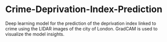 # Crime-Deprivation-Index-Prediction
Deep learning model for the prediction of the deprivation index linked to crime using the LIDAR images of the city of London.  GradCAM is used to visualize the model insights.
